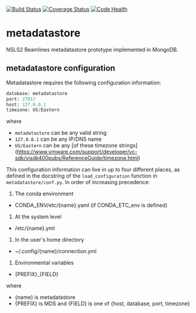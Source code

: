 [![Build Status](https://travis-ci.org/NSLS-II/metadatastore.svg)](https://travis-ci.org/NSLS-II/metadatastore)
[![Coverage Status](https://coveralls.io/repos/NSLS-II/metadatastore/badge.svg?branch=master)](https://coveralls.io/r/NSLS-II/metadatastore?branch=master)
[![Code Health](https://landscape.io/github/NSLS-II/metadatastore/master/landscape.svg?style=flat)](https://landscape.io/github/NSLS-II/metadatastore/master)


# metadatastore
NSLS2 Beamlines metadatastore prototype implemented in MongoDB.


## metadatastore configuration

Metadatastore requires the following configuration information:

```python
database: metadatastore
port: 27017
host: 127.0.0.1
timezone: US/Eastern
```

where 

 - `metadatastore` can be any valid string 
 - `127.0.0.1` can be any IP/DNS name
 - `US/Eastern` can be any [of these timezone strings] (https://www.vmware.com/support/developer/vc-sdk/visdk400pubs/ReferenceGuide/timezone.html)

This configuration information can live in up to four different places, as 
defined in the docstring of the `load_configuration` function in
 `metadatastore/conf.py`. In order of increasing precedence:

1. The conda environment
  - CONDA_ENV/etc/{name}.yaml (if CONDA_ETC_env is defined)
1. At the system level
  - /etc/{name}.yml
1. In the user's home directory
  - ~/.config/{name}/connection.yml
1. Environmental variables
  - {PREFIX}_{FIELD}

where

  - {name} is metadatastore
  - {PREFIX} is MDS and {FIELD} is one of {host, database, port, timezone}
